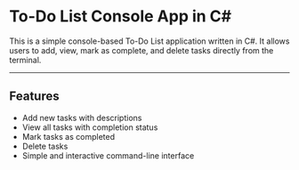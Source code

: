# To-Do List Console App in C#

This is a simple console-based To-Do List application written in C#. It allows users to add, view, mark as complete, and delete tasks directly from the terminal.

-------------------------------------------------------------

## Features

- Add new tasks with descriptions
- View all tasks with completion status
- Mark tasks as completed
- Delete tasks
- Simple and interactive command-line interface
